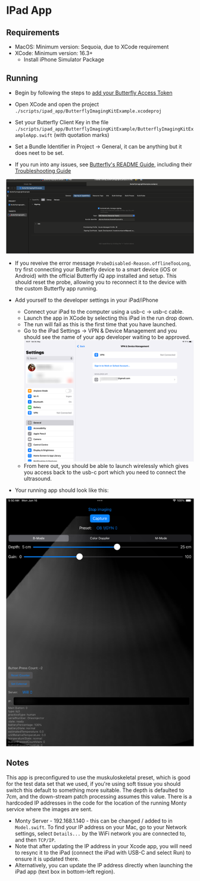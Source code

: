 # IPad App

## Requirements

- MacOS: Minimum version: Sequoia, due to XCode requirement
- XCode: Minimum version: 16.3+
    - Install iPhone Simulator Package


## Running

- Begin by following the steps to [add your Butterfly Access Token](https://github.com/ButterflyNetwork/ImagingSDK-iOS/blob/main/Docs/AccessToken.md)

- Open XCode and open the project `./scripts/ipad_app/ButterflyImagingKitExample.xcodeproj`

- Set your Butterfly Client Key in the file `./scripts/ipad_app/ButterflyImagingKitExample/ButterflyImagingKitExampleApp.swift` (with quotation marks)

- Set a Bundle Identifier in Project -> General, it can be anything but it does neet to be set.

- If you run into any issues, see [Butterfly's README Guide](https://github.com/ButterflyNetwork/ImagingSDK-iOS?tab=readme-ov-file), including their [Troubleshooting Guide](https://github.com/ButterflyNetwork/ImagingSDK-iOS/blob/main/Docs/Troubleshoot.md)


![](bundle.png)

- If you reveive the error message `ProbeDisabled-Reason.offlineTooLong`, try first connecting your Butterfly device to a smart device (iOS or Android) with the official Butterfly iQ app installed and setup. This should reset the probe, allowing you to reconnect it to the device with the custom Butterfly app running.

- Add yourself to the developer settings in your iPad/iPhone
    - Connect your iPad to the computer using a usb-c -> usb-c cable.
    - Launch the app in XCode by selecting this iPad in the run drop down.
    - The run will fail as this is the first time that you have launched.
    - Go to the iPad Settings -> VPN & Device Management and you should see the name of your app developer waiting to be approved.
    ![](developer-settings.png)
    - From here out, you should be able to launch wirelessly which gives you access back to the usb-c port which you need to connect the ultrasound.

- Your running app should look like this:

![](screen.png)

## Notes

This app is preconfigured to use the muskuloskeletal preset, which is good for the test data set that we used, if you're using soft tissue you should switch this default to something more suitable.
The depth is defaulted to 7cm, and the down-stream patch processing assumes this value.
There is a hardcoded IP addresses in the code for the location of the running Monty service where the images are sent.
- Monty Server - 192.168.1.140 - this can be changed / added to in `Model.swift`. To find your IP address on your Mac, go to your Network settings, select `Details...` by the WiFi network you are connected to, and then `TCP/IP`. 
- Note that after updating the IP address in your Xcode app, you will need to resync it to the iPad (connect the iPad with USB-C and select Run) to ensure it is updated there.
- Alternatively, you can update the IP address directly when launching the iPad app (text box in bottom-left region).
